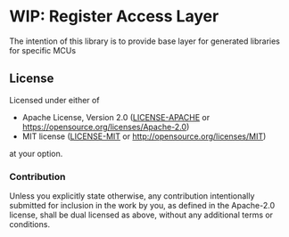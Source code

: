 # WIP: Register Access Layer
The intention of this library is to provide base layer for generated libraries for specific MCUs

## License

Licensed under either of

- Apache License, Version 2.0 ([LICENSE-APACHE](LICENSE-APACHE) or
  https://opensource.org/licenses/Apache-2.0)
- MIT license ([LICENSE-MIT](LICENSE-MIT) or http://opensource.org/licenses/MIT)

at your option.

### Contribution

Unless you explicitly state otherwise, any contribution intentionally submitted for inclusion in the
work by you, as defined in the Apache-2.0 license, shall be dual licensed as above, without any
additional terms or conditions.